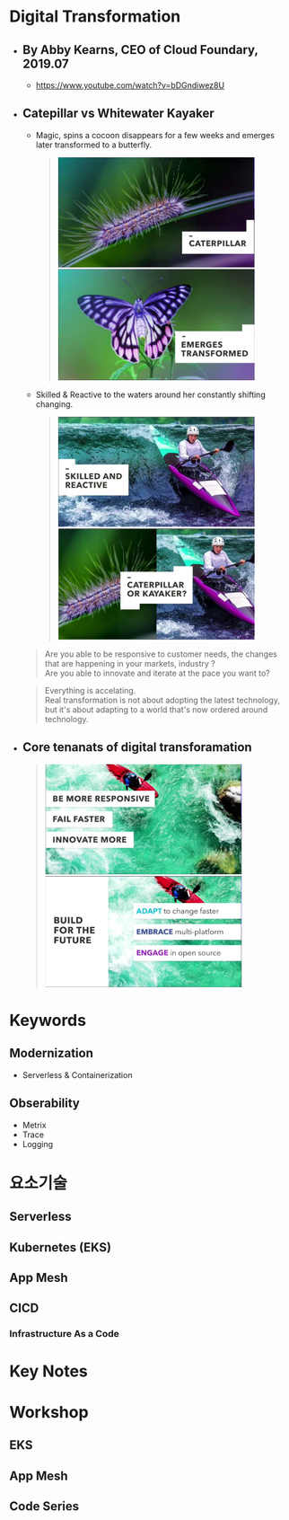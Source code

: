 # Digital Transformation
- ## By Abby Kearns, CEO of Cloud Foundary, 2019.07
  - https://www.youtube.com/watch?v=bDGndiwez8U
- ## Catepillar vs Whitewater Kayaker
  - Magic, spins a cocoon disappears for a few weeks and emerges later transformed to a butterfly.
    > <img src="./images/image-001.jpg" width="350"><img src="./images/image-002.jpg" width="350">

  - Skilled & Reactive to the waters around her constantly shifting changing.
    > <img src="./images/image-003.jpg" width="350"><img src="./images/image-004.jpg" width="350">  

  > Are you able to be responsive to customer needs, the changes that are happening in your markets, industry ?  
    Are you able to innovate and iterate at the pace you want to?  

  > Everything is accelating.  
  Real transformation is not about adopting the latest technology,  
    but it's about adapting to a world that's now ordered around technology.  


- ## Core tenanats of digital transforamation
  > <img src="./images/image-005.jpg" width="350"><img src="./images/image-006.jpg" width="350">
    

# Keywords
## Modernization 
 - Serverless & Containerization 

## Obserability
 - Metrix
 - Trace
 - Logging


# 요소기술
## Serverless
## Kubernetes (EKS)
## App Mesh
## CICD
### Infrastructure As a Code


# Key Notes

# Workshop
## EKS
## App Mesh
## Code Series